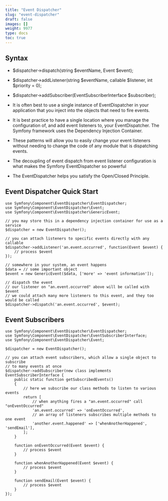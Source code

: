 ```yaml
---
title: "Event Dispatcher"
slug: "event-dispatcher"
draft: false
images: []
weight: 9977
type: docs
toc: true
---
```


## Syntax
- $dispatcher->dispatch(string $eventName, Event $event);
- $dispatcher->addListener(string $eventName, callable $listener, int $priority = 0);
- $dispatcher->addSubscriber(EventSubscriberInterface $subscriber);

- It is often best to use a single instance of EventDispatcher in your application that you inject into the objects that need to fire events.
- It is best practice to have a single location where you manage the configuration of, and add event listeners to, your EventDispatcher. The Symfony framework uses the Dependency Injection Container.
- These patterns will allow you to easily change your event listeners without needing to change the code of any module that is dispatching events.
- The decoupling of event dispatch from event listener configuration is what makes the Symfony EventDispatcher so powerful
- The EventDispatcher helps you satisfy the Open/Closed Principle.

## Event Dispatcher Quick Start
<!-- language: lang-php -->
    use Symfony\Component\EventDispatcher\EventDispatcher;
    use Symfony\Component\EventDispatcher\Event;
    use Symfony\Component\EventDispatcher\GenericEvent;

    // you may store this in a dependency injection container for use as a service
    $dispatcher = new EventDispatcher();

    // you can attach listeners to specific events directly with any callable
    $dispatcher->addListener('an.event.occurred', function(Event $event) {
        // process $event
    });

    // somewhere in your system, an event happens
    $data = // some important object
    $event = new GenericEvent($data, ['more' => 'event information']);

    // dispatch the event
    // our listener on "an.event.occurred" above will be called with $event
    // we could attach many more listeners to this event, and they too would be called
    $dispatcher->dispatch('an.event.occurred', $event);

    

## Event Subscribers
<!-- language: lang-php -->
    use Symfony\Component\EventDispatcher\EventDispatcher;
    use Symfony\Component\EventDispatcher\EventSubscriberInterface;
    use Symfony\Component\EventDispatcher\Event;

    $dispatcher = new EventDispatcher();

    // you can attach event subscribers, which allow a single object to subscribe 
    // to many events at once
    $dispatcher->addSubscriber(new class implements EventSubscriberInterface {
        public static function getSubscribedEvents()
        {
            // here we subscribe our class methods to listen to various events
            return [
                // when anything fires a "an.event.occurred" call "onEventOccurred"
                'an.event.occurred' => 'onEventOccurred',
                // an array of listeners subscribes multiple methods to one event
                'another.event.happened' => ['whenAnotherHappened', 'sendEmail'],
            ];
        }

        function onEventOccurred(Event $event) {
            // process $event
        }

        function whenAnotherHappened(Event $event) {
            // process $event
        }

        function sendEmail(Event $event) {
            // process $event
        }
    });

